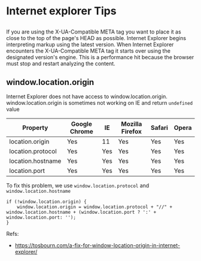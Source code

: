 # Internet explorer Tips
## <meta http-equiv="X-UA-Compatible" content="IE=edge">
If you are using the X-UA-Compatible META tag you want to place it as close to the top of the page's HEAD as possible. Internet Explorer begins interpreting markup using the latest version. When Internet Explorer encounters the X-UA-Compatible META tag it starts over using the designated version's engine. This is a performance hit because the browser must stop and restart analyzing the content.

## window.location.origin
Internet Explorer does not have access to window.location.origin. window.location.origin is sometimes not working on IE and return `undefined` value

| Property | Google Chrome | IE | Mozilla Firefox | Safari | Opera |
|---|---|---|---|---|---|
| location.origin | Yes | 11 | Yes | Yes | Yes |
| location.protocol | Yes | Yes | Yes | Yes | Yes |
| location.hostname | Yes | Yes | Yes | Yes | Yes |
| location.port | Yes | Yes | Yes | Yes | Yes |

To fix this problem, we use `window.location.protocol` and `window.location.hostname`

```
if (!window.location.origin) {
    window.location.origin = window.location.protocol + "//" + window.location.hostname + (window.location.port ? ':' + window.location.port: '');
}
```
Refs:
- https://tosbourn.com/a-fix-for-window-location-origin-in-internet-explorer/
